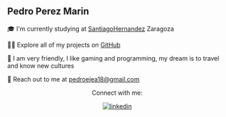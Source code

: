 Pedro Perez Marin
----------------------------------------

🎓 I'm currently studying at [SantiagoHernandez](https://www.iessantiagohernandez.com/) Zaragoza

👨‍💻 Explore all of my projects on [GitHub](https://github.com/pedroejea18?tab=repositories)

💬 I am very friendly, I like gaming and programming, my dream is to travel and know new cultures

📧 Reach out to me at pedroejea18@gmail.com

<p align="center">Connect with me:</p>

<p align="center">
  <a href="https://www.google.com" target="_blank">
    <img src="https://github.com/pedroejea18/pedroejea18/assets/88318900/247293fc-c7ed-4e34-8f88-a0ece0be5c44" alt="linkedin">
  </a>
</p>









